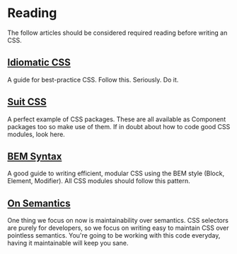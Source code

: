 # Reading

The follow articles should be considered required reading before writing an CSS.

## [Idiomatic CSS](https://github.com/necolas/idiomatic-css)

A guide for best-practice CSS. Follow this. Seriously. Do it.

## [Suit CSS](https://github.com/suitcss)

A perfect example of CSS packages. These are all available as Component packages too
so make use of them. If in doubt about how to code good CSS modules, look here.

## [BEM Syntax](http://csswizardry.com/2013/01/mindbemding-getting-your-head-round-bem-syntax/)

A good guide to writing efficient, modular CSS using the BEM style (Block, Element, Modifier).
All CSS modules should follow this pattern.

## [On Semantics](http://nicolasgallagher.com/about-html-semantics-front-end-architecture/)

One thing we focus on now is maintainability over semantics. CSS selectors are purely for
developers, so we focus on writing easy to maintain CSS over pointless semantics. You're going
to be working with this code everyday, having it maintainable will keep you sane.